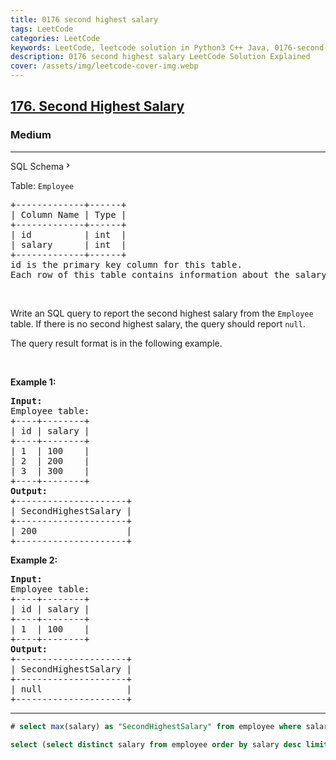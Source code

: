 ```yaml
---
title: 0176 second highest salary
tags: LeetCode
categories: LeetCode
keywords: LeetCode, leetcode solution in Python3 C++ Java, 0176-second-highest-salary solution
description: 0176 second highest salary LeetCode Solution Explained
cover: /assets/img/leetcode-cover-img.webp
---
```



<h2><a href="https://leetcode.com/problems/second-highest-salary/">176. Second Highest Salary</a></h2><h3>Medium</h3><hr><div class="sql-schema-wrapper__3VBi"><a class="sql-schema-link__3cEg">SQL Schema<svg viewBox="0 0 24 24" width="1em" height="1em" class="icon__1Md2"><path fill-rule="evenodd" d="M10 6L8.59 7.41 13.17 12l-4.58 4.59L10 18l6-6z"></path></svg></a></div><div><p>Table: <code>Employee</code></p>

<pre>+-------------+------+
| Column Name | Type |
+-------------+------+
| id          | int  |
| salary      | int  |
+-------------+------+
id is the primary key column for this table.
Each row of this table contains information about the salary of an employee.
</pre>

<p>&nbsp;</p>

<p>Write an SQL query to report the second highest salary from the <code>Employee</code> table. If there is no second highest salary, the query should report <code>null</code>.</p>

<p>The query result format is in the following example.</p>

<p>&nbsp;</p>
<p><strong class="example">Example 1:</strong></p>

<pre><strong>Input:</strong> 
Employee table:
+----+--------+
| id | salary |
+----+--------+
| 1  | 100    |
| 2  | 200    |
| 3  | 300    |
+----+--------+
<strong>Output:</strong> 
+---------------------+
| SecondHighestSalary |
+---------------------+
| 200                 |
+---------------------+
</pre>

<p><strong class="example">Example 2:</strong></p>

<pre><strong>Input:</strong> 
Employee table:
+----+--------+
| id | salary |
+----+--------+
| 1  | 100    |
+----+--------+
<strong>Output:</strong> 
+---------------------+
| SecondHighestSalary |
+---------------------+
| null                |
+---------------------+
</pre>
</div>

---




```sql
# select max(salary) as "SecondHighestSalary" from employee where salary not in (select max(salary) from employee);

select (select distinct salary from employee order by salary desc limit 1 offset 1) as SecondHighestSalary;


```
